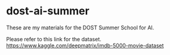 # dost-ai-summer
These are my materials for the DOST Summer School for AI. 

Please refer to this link for the dataset. 
https://www.kaggle.com/deepmatrix/imdb-5000-movie-dataset

